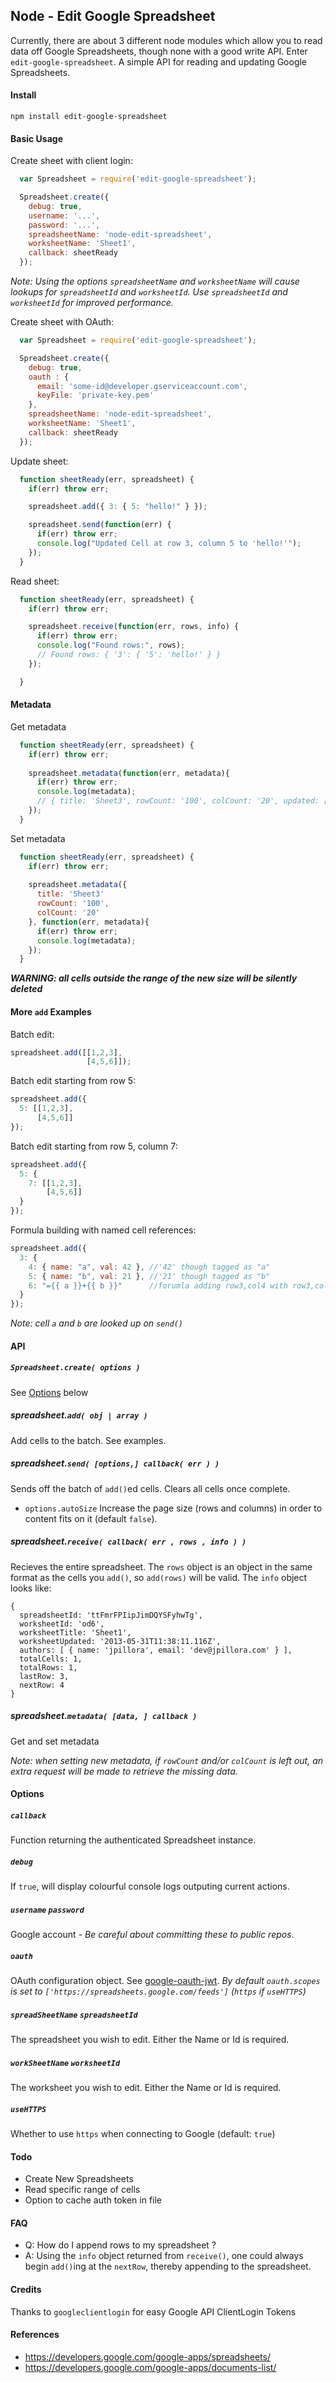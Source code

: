 ## Node - Edit Google Spreadsheet

Currently, there are about 3 different node modules which allow you to read data off Google Spreadsheets, though none with a good write API. Enter `edit-google-spreadsheet`. A simple API for reading and updating Google Spreadsheets.

#### Install
```
npm install edit-google-spreadsheet
```

#### Basic Usage

Create sheet with client login:

``` js
  var Spreadsheet = require('edit-google-spreadsheet');

  Spreadsheet.create({
    debug: true,
    username: '...',
    password: '...',
    spreadsheetName: 'node-edit-spreadsheet',
    worksheetName: 'Sheet1',
    callback: sheetReady
  });

```

*Note: Using the options `spreadsheetName` and `worksheetName` will cause lookups for `spreadsheetId` and `worksheetId`. Use `spreadsheetId` and `worksheetId` for improved performance.*

Create sheet with OAuth:

``` js
  var Spreadsheet = require('edit-google-spreadsheet');

  Spreadsheet.create({
    debug: true,
    oauth : {
      email: 'some-id@developer.gserviceaccount.com',
      keyFile: 'private-key.pem'
    },
    spreadsheetName: 'node-edit-spreadsheet',
    worksheetName: 'Sheet1',
    callback: sheetReady
  });
```

Update sheet:

``` js
  function sheetReady(err, spreadsheet) {
    if(err) throw err;

    spreadsheet.add({ 3: { 5: "hello!" } });

    spreadsheet.send(function(err) {
      if(err) throw err;
      console.log("Updated Cell at row 3, column 5 to 'hello!'");
    });
  }
```

Read sheet:

``` js
  function sheetReady(err, spreadsheet) {
    if(err) throw err;

    spreadsheet.receive(function(err, rows, info) {
      if(err) throw err;
      console.log("Found rows:", rows);
      // Found rows: { '3': { '5': 'hello!' } }
    });

  }
```
#### Metadata

Get metadata

``` js
  function sheetReady(err, spreadsheet) {
    if(err) throw err;
    
    spreadsheet.metadata(function(err, metadata){
      if(err) throw err;
      console.log(metadata);
      // { title: 'Sheet3', rowCount: '100', colCount: '20', updated: [Date] }
    });
  }
```

Set metadata

``` js
  function sheetReady(err, spreadsheet) {
    if(err) throw err;
    
    spreadsheet.metadata({
      title: 'Sheet3'
      rowCount: '100',
      colCount: '20'
    }, function(err, metadata){
      if(err) throw err;
      console.log(metadata);
    });
  }
```

***WARNING: all cells outside the range of the new size will be silently deleted***

#### More `add` Examples

Batch edit:

``` js
spreadsheet.add([[1,2,3],
                 [4,5,6]]);
```

Batch edit starting from row 5:

``` js
spreadsheet.add({
  5: [[1,2,3],
      [4,5,6]]
});
```

Batch edit starting from row 5, column 7:

``` js
spreadsheet.add({
  5: {
    7: [[1,2,3],
        [4,5,6]]
  }
});
```

Formula building with named cell references:
``` js
spreadsheet.add({
  3: {
    4: { name: "a", val: 42 }, //'42' though tagged as "a"
    5: { name: "b", val: 21 }, //'21' though tagged as "b"
    6: "={{ a }}+{{ b }}"      //forumla adding row3,col4 with row3,col5 => '=D3+E3'
  }
});
```
*Note: cell `a` and `b` are looked up on `send()`*

#### API


##### `Spreadsheet.create( options )`

See [Options](#Options) below

##### spreadsheet.`add( obj | array )`
Add cells to the batch. See examples.

##### spreadsheet.`send( [options,] callback( err ) )`
Sends off the batch of `add()`ed cells. Clears all cells once complete.

 * `options.autoSize`
Increase the page size (rows and columns) in order to content fits on it (default `false`).

##### spreadsheet.`receive( callback( err , rows , info ) )`
Recieves the entire spreadsheet. The `rows` object is an object in the same format as the cells you `add()`, so `add(rows)` will be valid. The `info` object looks like:

```
{
  spreadsheetId: 'ttFmrFPIipJimDQYSFyhwTg',
  worksheetId: 'od6',
  worksheetTitle: 'Sheet1',
  worksheetUpdated: '2013-05-31T11:38:11.116Z',
  authors: [ { name: 'jpillora', email: 'dev@jpillora.com' } ],
  totalCells: 1,
  totalRows: 1,
  lastRow: 3,
  nextRow: 4
}
```

##### spreadsheet.`metadata( [data, ] callback )`

Get and set metadata

*Note: when setting new metadata, if `rowCount` and/or `colCount` is left out,
an extra request will be made to retrieve the missing data.*

#### Options

##### `callback`
Function returning the authenticated Spreadsheet instance.

##### `debug`
If `true`, will display colourful console logs outputing current actions.

##### `username` `password`
Google account - *Be careful about committing these to public repos*.

##### `oauth`
OAuth configuration object. See [google-oauth-jwt](https://github.com/extrabacon/google-oauth-jwt#specifying-options). *By default `oauth.scopes` is set to `['https://spreadsheets.google.com/feeds']` (`https` if `useHTTPS`)*

##### `spreadSheetName` `spreadsheetId`
The spreadsheet you wish to edit. Either the Name or Id is required.

##### `workSheetName` `worksheetId`
The worksheet you wish to edit. Either the Name or Id is required.

##### `useHTTPS`
Whether to use `https` when connecting to Google (default: `true`)

#### Todo

* Create New Spreadsheets
* Read specific range of cells
* Option to cache auth token in file

#### FAQ

* Q: How do I append rows to my spreadsheet ?
* A: Using the `info` object returned from `receive()`, one could always begin `add()`ing at the `nextRow`, thereby appending to the spreadsheet.

#### Credits

Thanks to `googleclientlogin` for easy Google API ClientLogin Tokens

#### References

* https://developers.google.com/google-apps/spreadsheets/
* https://developers.google.com/google-apps/documents-list/

